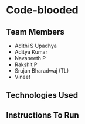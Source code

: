 # Code-blooded

## Team Members
- Adithi S Upadhya
- Aditya Kumar
- Navaneeth P
- Rakshit P
- Srujan Bharadwaj (TL)
- Vineet



## Technologies Used


## Instructions To Run

